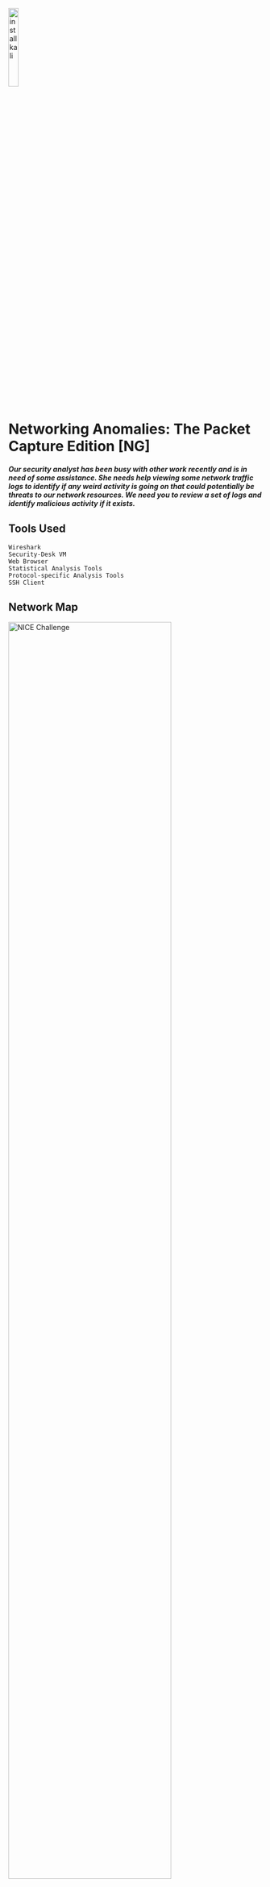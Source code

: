 <p align="left">
<img src="https://i.imgur.com/ARGlAoP.png" height="20%" width="20%" alt="install kali"/>
</p>
<h1>Networking Anomalies: The Packet Capture Edition [NG]</h1>

##### Our security analyst has been busy with other work recently and is in need of some assistance. She needs help viewing some network traffic logs to identify if any weird activity is going on that could potentially be threats to our network resources. We need you to review a set of logs and identify malicious activity if it exists.

## Tools Used

    Wireshark
    Security-Desk VM
    Web Browser
    Statistical Analysis Tools
    Protocol-specific Analysis Tools
    SSH Client

## Network Map
<img src="https://i.imgur.com/Ms9L7zn.jpeg" height="80%" width="80%" alt="NICE Challenge"/>

## Approach

##### When addressing the challenge, the task entails examining suspicious packet captures of network traffic and subsequently marking them on their website for later review.

##### Initiating the process, I accessed the Security-Desk VM, where I observed three files, namely 10.7, 20.0, and 30.21, all of which were in pcap format. These files were viewed using Wireshark. The website in question was "webforms.daswebs.com," where I intended to document my analysis.

## Analysis of 10.7.pcap

    Upon opening the file, I conducted a preliminary scan to assess 
    various aspects such as packet count, color differences, protocols, 
    and recurring IP addresses. Additionally, I utilized Wireshark's features, 
    including Expert Information under the Analyze tab and Protocol 
    Hierarchy, Conversations, and Endpoints under the Statistics tab. 
    Notably, IP addresses 172.16.30.109 and 172.16.10.7 exhibited 
    significant communication, comprising 2,035 packets between them. 
    This prompted a closer examination, revealing anomalous behavior from 
    IP 172.16.30.109, which was sending a large volume of ARP requests 
    across the network. Furthermore, it initiated a TCP-3-way handshake 
    with 172.16.10.7 on port 80. The packet analysis concluded with the 
    identification of the suspect IP (172.16.30.109) within packets 41-6670.

## Analysis of 20.0.pcap

    Similarly, upon opening this file, I employed a comparable analytical 
    approach. Noteworthy observations included an abnormal influx of SYN 
    connection requests and corresponding RST/ACK connection reset packets. 
    Further investigation revealed a pattern where IP 172.16.30.109 instigated 
    SYN connection requests to IPs 172.16.20.2 and 172.16.20.4, eliciting SYN/ACK 
    responses from the latter, followed by a barrage of SYN requests from 
    172.16.30.109 and continuous RST/ACK responses from 172.16.20.4. This 
    behavior suggested a potential SYN flooding attempt aimed at disrupting 
    server functionality. Consequently, IP 172.16.30.109 was flagged as 
    malicious, with its activity spanning from packet 77 to 8801.

## Analysis of 30.21.pcap

    The examination of the third file followed a similar pattern. 
    Notably, IP 172.16.30.109 exhibited a recurrent behavior of sending 
    numerous ARP requests akin to the observations in 10.7.pcap. 
    Additionally, it established a connection with IP 172.6.30.21, engaging in SSH communication. 
    However, at packet 8186, the connection was terminated. Similar to the previous analyses, 
    IP 172.16.30.109's activity was deemed malicious, spanning from packet 963 to 8186.

    Overall, the analysis of these pcap files revealed a consistent pattern of suspicious 
    behavior associated with IP address 172.16.30.109, warranting further 
    investigation and mitigation measures.

## General Steps:

    Logged onto Security-Desk VM
    Located 3 pcap files on Desktop: 10.7, 20.0, 30.21
    Used Wireshark for analysis
    Reporting to: webforms.daswebs.com

## 10.7.pcap:

    Initial Overview
        Scanned packets, checked colors, protocols, recurring IPs

    In-Depth Analysis
        Checked "Expert Information" and "Statistics" tabs
        Noticed heavy interaction between 172.16.30.109 and 172.16.10.7 (2,035 packets)

    Findings
        IP 172.16.30.109 sending mass ARP requests
        TCP-3-way handshake initiated at packet #3088 over port 80

    Malicious Activity
        Rogue IP: 172.16.30.109
        Packet range: 41-6670

## 20.0.pcap:

    Initial Overview
        Similar process as 10.7.pcap

    In-Depth Analysis
        Over 2000 SYN requests and 2000+ RST/ACK packets
        IPs involved: 172.16.30.9, 172.16.20.2, 172.16.20.4

    Findings
        172.16.30.109 spamming 172.16.20.2 with SYN requests

    Malicious Activity
        Suspected SYN flooding by 172.16.30.109
        Packet range: 77-8801

## 30.21.pcap:

    Initial Overview
        Similar process as before

    In-Depth Analysis
        172.16.30.109 sending thousands of ARP requests

    Findings
        SSH communication between 172.16.30.109 and 172.6.30.21 starting at packet 7601

    Malicious Activity
        Rogue IP: 172.16.30.109
        Packet range: 963-8186

_____________________________
END

<p align="center"><img src="https://i.imgur.com/jRtYIrB.png" height="80%" width="80%" alt="NICE Challenge"/>
<br />
<br />
<p align="center"><img src="https://i.imgur.com/HUN1PZp.png" height="80%" width="80%" alt="NICE Challenge"/>
<br />
<br />
<p align="center"><img src="https://i.imgur.com/DFPzDhD.png" height="80%" width="80%" alt="NICE Challenge"/>
<br />
<br />
</p>

<!--
 ```diff
- text in red
+ text in green
! text in orange
# text in gray
@@ text in purple (and bold)@@
